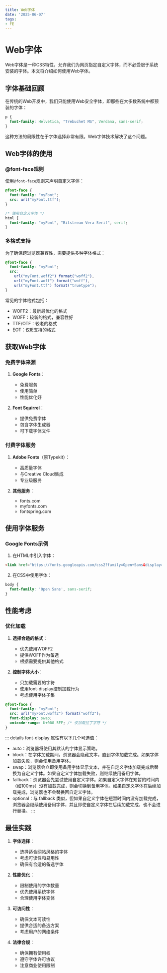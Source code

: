 ```yaml
---
title: Web字体
date: '2025-06-07'
tags:
- FE
---
```


# Web字体

Web字体是一种CSS特性，允许我们为网页指定自定义字体，而不必受限于系统安装的字体。本文将介绍如何使用Web字体。

## 字体基础回顾

在传统的Web开发中，我们只能使用Web安全字体，即那些在大多数系统中都预装的字体：

```css
p {
  font-family: Helvetica, "Trebuchet MS", Verdana, sans-serif;
}
```

这种方法的局限性在于字体选择非常有限。Web字体技术解决了这个问题。

## Web字体的使用

### @font-face规则

使用`@font-face`规则来声明自定义字体：

```css
@font-face {
  font-family: "myFont";
  src: url("myFont.ttf");
}

/* 使用自定义字体 */
html {
  font-family: "myFont", "Bitstream Vera Serif", serif;
}
```

### 多格式支持

为了确保跨浏览器兼容性，需要提供多种字体格式：

```css
@font-face {
  font-family: "myFont";
  src: 
    url("myFont.woff2") format("woff2"),
    url("myFont.woff") format("woff"),
    url("myFont.ttf") format("truetype");
}
```

常见的字体格式包括：
- WOFF2：最新最优化的格式
- WOFF：较新的格式，兼容性好
- TTF/OTF：较老的格式
- EOT：仅IE支持的格式

## 获取Web字体

### 免费字体来源

1. **Google Fonts**：
   - 免费服务
   - 使用简单
   - 性能优化好

2. **Font Squirrel**：
   - 提供免费字体
   - 包含字体生成器
   - 可下载字体文件

### 付费字体服务

1. **Adobe Fonts**（原Typekit）：
   - 高质量字体
   - 与Creative Cloud集成
   - 专业级服务

2. **其他服务**：
   - fonts.com
   - myfonts.com
   - fontspring.com

## 使用字体服务

### Google Fonts示例

1. 在HTML中引入字体：
```html
<link href="https://fonts.googleapis.com/css2?family=Open+Sans&display=swap" rel="stylesheet">
```

2. 在CSS中使用字体：
```css
body {
  font-family: 'Open Sans', sans-serif;
}
```

## 性能考虑

### 优化加载

1. **选择合适的格式**：
   - 优先使用WOFF2
   - 提供WOFF作为备选
   - 根据需要提供其他格式

2. **控制字体大小**：
   - 只加载需要的字符
   - 使用font-display控制加载行为
   - 考虑使用字体子集

```css
@font-face {
  font-family: "myFont";
  src: url("myFont.woff2") format("woff2");
  font-display: swap;
  unicode-range: U+000-5FF; /* 仅加载拉丁字符 */
}
```
::: details  font-display 属性有以下几个可选值：
- auto：浏览器将使用其默认的字体显示策略。
- block：在字体加载期间，浏览器会隐藏文本，直到字体加载完成。如果字体加载失败，则会使用备用字体。
- swap：浏览器会立即使用备用字体显示文本，并在自定义字体加载完成后替换为自定义字体。如果自定义字体加载失败，则继续使用备用字体。
- fallback：浏览器会先尝试使用自定义字体。如果自定义字体在短暂的时间内（如100ms）没有加载完成，则会切换到备用字体。如果自定义字体在后续加载完成，浏览器也不会替换回自定义字体。
- optional：与 fallback 类似，但如果自定义字体在短暂时间内没有加载完成，浏览器会继续使用备用字体，并且即使自定义字体在后续加载完成，也不会进行替换。
:::
## 最佳实践

1. **字体选择**：
   - 选择适合网站风格的字体
   - 考虑可读性和易用性
   - 确保有合适的备选字体

2. **性能优化**：
   - 限制使用的字体数量
   - 优先使用系统字体
   - 合理使用字体变体

3. **可访问性**：
   - 确保文本可读性
   - 提供合适的备选方案
   - 考虑用户的网络条件

4. **法律合规**：
   - 确保拥有使用权
   - 遵守字体许可协议
   - 注意商业使用限制
